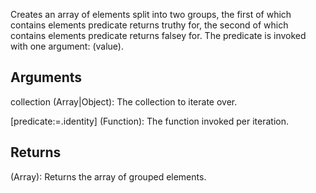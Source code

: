 Creates an array of elements split into two groups, the first of which contains elements predicate returns truthy for, the second of which contains elements predicate returns falsey for. The predicate is invoked with one argument: (value).


## Arguments
collection (Array|Object): The collection to iterate over.

[predicate:=.identity] (Function): The function invoked per iteration.


## Returns
(Array): Returns the array of grouped elements.
